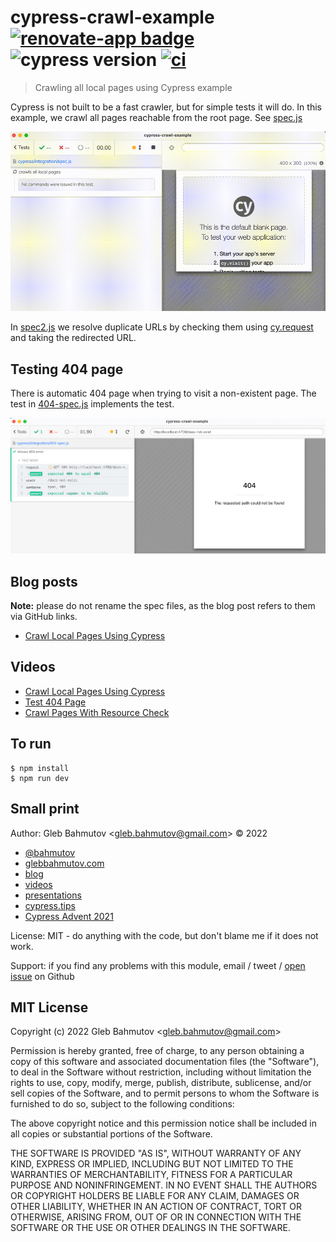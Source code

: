 # cypress-crawl-example [![renovate-app badge][renovate-badge]][renovate-app] ![cypress version](https://img.shields.io/badge/cypress-9.3.1-brightgreen) [![ci](https://github.com/bahmutov/cypress-crawl-example/actions/workflows/ci.yml/badge.svg?branch=main)](https://github.com/bahmutov/cypress-crawl-example/actions/workflows/ci.yml)

> Crawling all local pages using Cypress example

Cypress is not built to be a fast crawler, but for simple tests it will do. In this example, we crawl all pages reachable from the root page. See [spec.js](./cypress/integration/spec.js)

![Crawling local pages](./images/crawl.gif)

In [spec2.js](./cypress/integration/spec2.js) we resolve duplicate URLs by checking them using [cy.request](https://on.cypress.io/request) and taking the redirected URL.

## Testing 404 page

There is automatic 404 page when trying to visit a non-existent page. The test in [404-spec.js](./cypress/integration/404-spec.js) implements the test.

![404 spec](./images/404-spec.png)

## Blog posts

**Note:** please do not rename the spec files, as the blog post refers to them via GitHub links.

- [Crawl Local Pages Using Cypress](https://glebbahmutov.com/blog/crawl-using-cypress/)

## Videos

- [Crawl Local Pages Using Cypress](https://youtu.be/FDNeiwKWdb4)
- [Test 404 Page](https://youtu.be/0OfILKbqbsg)
- [Crawl Pages With Resource Check](https://www.youtube.com/watch?v=h7taQNvj0Cs)

## To run

```
$ npm install
$ npm run dev
```

## Small print

Author: Gleb Bahmutov &lt;gleb.bahmutov@gmail.com&gt; &copy; 2022

- [@bahmutov](https://twitter.com/bahmutov)
- [glebbahmutov.com](https://glebbahmutov.com)
- [blog](https://glebbahmutov.com/blog)
- [videos](https://www.youtube.com/glebbahmutov)
- [presentations](https://slides.com/bahmutov)
- [cypress.tips](https://cypress.tips)
- [Cypress Advent 2021](https://cypresstips.substack.com/)

License: MIT - do anything with the code, but don't blame me if it does not work.

Support: if you find any problems with this module, email / tweet /
[open issue](https://github.com/bahmutov/cypress-crawl-example/issues) on Github

## MIT License

Copyright (c) 2022 Gleb Bahmutov &lt;gleb.bahmutov@gmail.com&gt;

Permission is hereby granted, free of charge, to any person
obtaining a copy of this software and associated documentation
files (the "Software"), to deal in the Software without
restriction, including without limitation the rights to use,
copy, modify, merge, publish, distribute, sublicense, and/or sell
copies of the Software, and to permit persons to whom the
Software is furnished to do so, subject to the following
conditions:

The above copyright notice and this permission notice shall be
included in all copies or substantial portions of the Software.

THE SOFTWARE IS PROVIDED "AS IS", WITHOUT WARRANTY OF ANY KIND,
EXPRESS OR IMPLIED, INCLUDING BUT NOT LIMITED TO THE WARRANTIES
OF MERCHANTABILITY, FITNESS FOR A PARTICULAR PURPOSE AND
NONINFRINGEMENT. IN NO EVENT SHALL THE AUTHORS OR COPYRIGHT
HOLDERS BE LIABLE FOR ANY CLAIM, DAMAGES OR OTHER LIABILITY,
WHETHER IN AN ACTION OF CONTRACT, TORT OR OTHERWISE, ARISING
FROM, OUT OF OR IN CONNECTION WITH THE SOFTWARE OR THE USE OR
OTHER DEALINGS IN THE SOFTWARE.

[renovate-badge]: https://img.shields.io/badge/renovate-app-blue.svg
[renovate-app]: https://renovateapp.com/

